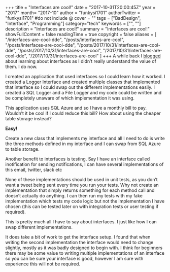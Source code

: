 +++
title = "Interfaces are cool!"
date = "2017-10-31T20:00:45Z"
year = "2017"
month= "2017-10"
author = "funkysi1701"
authorTwitter = "funkysi1701" #do not include @
cover = ""
tags = ["BadDesign", "Interface", "Programming"]
category="tech"
keywords = ["", ""]
description =  "Interfaces are cool!"
summary = "Interfaces are cool!"
showFullContent = false
readingTime = true
copyright = false
aliases = [
    "/interfaces-are-cool-dde",
    "/posts/interfaces-are-cool",
    "/posts/interfaces-are-cool-dde",
    "/posts/2017/10/31/interfaces-are-cool-dde",
    "/posts/2017/10/31/interfaces-are-cool",
    "/2017/10/31/interfaces-are-cool-dde",
    "/2017/10/31/interfaces-are-cool"
]
+++
A while back I [blogged](https://www.funkysi1701.com/posts/interfaces/) about learning about interfaces as I didn’t really understand the value of them. I do now.

I created an application that used interfaces so I could learn how it worked. I created a Logger Interface and created multiple classes that implemented that interface so I could swap out the different implementations easily. I created a SQL Logger and a File Logger and my code could be written and be completely unaware of which implementation it was using.

This application uses SQL Azure and so I have a monthly bill to pay. Wouldn’t it be cool if I could reduce this bill? How about using the cheaper table storage instead?

**Easy!**

Create a new class that implements my interface and all I need to do is write the three methods defined in my interface and I can swap from SQL Azure to table storage.

Another benefit to interfaces is testing. Say I have an interface called inotification for sending notifications, I can have several implementations of this email, twitter, slack etc

None of these implementations should be used in unit tests, as you don’t want a tweet being sent every time you run your tests. Why not create an implementation that simply returns something for each method call and doesn’t actually do anything. I can then run my tests with my fake implementation which tests my code logic but not the implementation I have chosen (this can be tested later on with integration tests or user testing if required).

This is pretty much all I have to say about interfaces. I just like how I can swap different implementations.

It does take a bit of work to get the interface setup. I found that when writing the second implementation the interface would need to change slightly, mostly as it was badly designed to begin with. I think for beginners there may be some value to writing multiple implementations of an interface so you can be sure your interface is good, however I am sure with experience this will not be required.
